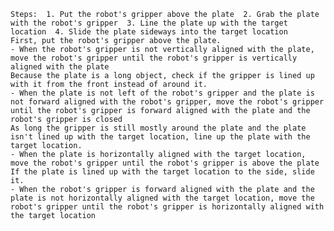 
    Steps:  1. Put the robot's gripper above the plate  2. Grab the plate with the robot's gripper  3. Line the plate up with the target location  4. Slide the plate sideways into the target location
    First, put the robot's gripper above the plate.
    - When the robot's gripper is not vertically aligned with the plate, move the robot's gripper until the robot's gripper is vertically aligned with the plate
    Because the plate is a long object, check if the gripper is lined up with it from the front instead of around it.
    - When the plate is not left of the robot's gripper and the plate is not forward aligned with the robot's gripper, move the robot's gripper until the robot's gripper is forward aligned with the plate and the robot's gripper is closed
    As long the gripper is still mostly around the plate and the plate isn't lined up with the target location, line up the plate with the target location.
    - When the plate is horizontally aligned with the target location, move the robot's gripper until the robot's gripper is above the plate
    If the plate is lined up with the target location to the side, slide it.
    - When the robot's gripper is forward aligned with the plate and the plate is not horizontally aligned with the target location, move the robot's gripper until the robot's gripper is horizontally aligned with the target location